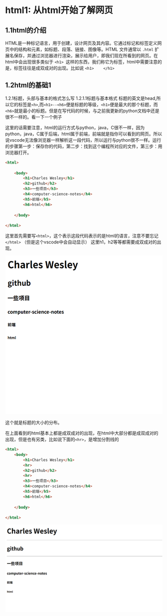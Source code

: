 # html1: 从html开始了解网页

## 1.1html的介绍
HTML是一种标记语言，用于创建，设计网页及其内容。它通过标记和标签定义网页中的结构和元素，如标题、段落、链接、图像等。HTML 文件通常以 `.html` 扩展名保存，并通过浏览器进行渲染，展示给用户，即我们现在所看到的网页。在html中会出现很多类似于 `<h1> `这样的东西，我们称它为标签，html中需要注意的是，标签往往是成双成对的出现。比如说 `<h1> `    ` </h1>`

## 1.2html的基础1
1.2.1标题，头部与基本的格式怎么写
1.2.1.1标题与基本格式
标题的英文是head,所以它的标签是`<h>`,而`<h1>--<h6>`便是标题的等级，`<h1>`便是最大的那个标题，而`<h6>`就是最小的标题。但是在写代码的时候，与之前我更新的python文档中还是很不一样的。看一下一个例子

这里的话需要注意，html的运行方式与python，java，C很不一样，因为python，java，C属于后端，html属于前端，前端就是指你可以看到的网页。所以说vscode无法像浏览器一样解析这一段代码，所以运行与python很不一样。运行的步骤第一步：保存你的代码，第二步：找到这个编程所对应的文件，第三步：用浏览器打开。
```html
<html>

    <body>
        <h1>Charles Wesley</h1>
        <h2>github</h2>
        <h3>一些项目</h3>
        <h4>computer-science-notes</h4>
        <h5>前端</h5>
        <h6>html</h6>
        
    </body>

</html>
```
这里首先需要写`<html>`，这个表示这段代码表示的是html的语言，注意不要忘记`</html>` （但是这个vscode中会自动显示）
这里h1，h2等等都需要成双成对的出现。

![alt text](image.png)

这个就是标题的大小的分布。

在上面看到的html基本上都是成双成对的出现，在html中大部分都是成双成对的出现，但是也有另类，比如说下面的`<hr>`，是增加分割线的
```html
<html>
    <body>
        <h1>Charles Wesley</h1>
        <hr>
        <h2>github</h2>
        <hr>
        <h3>一些项目</h3>
        <h4>computer-science-notes</h4>
        <h5>前端</h5>
        <h6>html</h6>
        
    </body>

</html>
```
![alt text](image-2.png)

